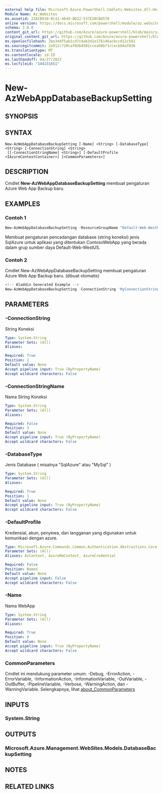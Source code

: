 ```yaml
---
external help file: Microsoft.Azure.PowerShell.Cmdlets.Websites.dll-Help.xml
Module Name: Az.Websites
ms.assetid: 22ACB910-0C41-4649-8D22-537E38CB4570
online version: https://docs.microsoft.com/powershell/module/az.websites/new-azwebappdatabasebackupsetting
schema: 2.0.0
content_git_url: https://github.com/Azure/azure-powershell/blob/main/src/Websites/Websites/help/New-AzWebAppDatabaseBackupSetting.md
original_content_git_url: https://github.com/Azure/azure-powershell/blob/main/src/Websites/Websites/help/New-AzWebAppDatabaseBackupSetting.md
ms.openlocfilehash: 2be34df5ab1cd7c4ab3d1e176146acbcc012c581
ms.sourcegitcommit: 2a912c720caf0db4501ccea98b71ccecb84af036
ms.translationtype: MT
ms.contentlocale: id-ID
ms.lasthandoff: 04/27/2022
ms.locfileid: "144231651"
---
```

# New-AzWebAppDatabaseBackupSetting

## SYNOPSIS

## SYNTAX

```
New-AzWebAppDatabaseBackupSetting [-Name] <String> [-DatabaseType] <String> [-ConnectionString] <String>
 [[-ConnectionStringName] <String>] [-DefaultProfile <IAzureContextContainer>] [<CommonParameters>]
```

## DESCRIPTION
Cmdlet **New-AzWebAppDatabaseBackupSetting** membuat pengaturan Azure Web App Backup baru.

## EXAMPLES

### Contoh 1
```powershell
New-AzWebAppDatabaseBackupSetting -ResourceGroupName "Default-Web-WestUS" -Name "ContosoWebApp" -ConnectionString "MyConnectionString" -DatabaseType "SqlAzure"
```

Membuat pengaturan pencadangan database (string koneksi) jenis SqlAzure untuk aplikasi yang ditentukan ContosoWebApp yang berada dalam grup sumber daya Default-Web-WestUS.

### Contoh 2

Cmdlet New-AzWebAppDatabaseBackupSetting membuat pengaturan Azure Web App Backup baru. (dibuat otomatis)

```powershell
<!-- Aladdin Generated Example --> 
New-AzWebAppDatabaseBackupSetting -ConnectionString 'MyConnectionString' -ConnectionStringName <String> -DatabaseType 'SqlAzure' -Name 'ContosoWebApp'
```

## PARAMETERS

### -ConnectionString
String Koneksi

```yaml
Type: System.String
Parameter Sets: (All)
Aliases:

Required: True
Position: 2
Default value: None
Accept pipeline input: True (ByPropertyName)
Accept wildcard characters: False
```

### -ConnectionStringName
Nama String Koneksi

```yaml
Type: System.String
Parameter Sets: (All)
Aliases:

Required: False
Position: 3
Default value: None
Accept pipeline input: True (ByPropertyName)
Accept wildcard characters: False
```

### -DatabaseType
Jenis Database ( misalnya "SqlAzure" atau "MySql" )

```yaml
Type: System.String
Parameter Sets: (All)
Aliases:

Required: True
Position: 1
Default value: None
Accept pipeline input: True (ByPropertyName)
Accept wildcard characters: False
```

### -DefaultProfile
Kredensial, akun, penyewa, dan langganan yang digunakan untuk komunikasi dengan azure.

```yaml
Type: Microsoft.Azure.Commands.Common.Authentication.Abstractions.Core.IAzureContextContainer
Parameter Sets: (All)
Aliases: AzContext, AzureRmContext, AzureCredential

Required: False
Position: Named
Default value: None
Accept pipeline input: False
Accept wildcard characters: False
```

### -Name
Nama WebApp

```yaml
Type: System.String
Parameter Sets: (All)
Aliases:

Required: True
Position: 0
Default value: None
Accept pipeline input: True (ByPropertyName)
Accept wildcard characters: False
```

### CommonParameters
Cmdlet ini mendukung parameter umum: -Debug, -ErrorAction, -ErrorVariable, -InformationAction, -InformationVariable, -OutVariable, -OutBuffer, -PipelineVariable, -Verbose, -WarningAction, dan -WarningVariable. Selengkapnya, lihat [about_CommonParameters](http://go.microsoft.com/fwlink/?LinkID=113216)

## INPUTS

### System.String

## OUTPUTS

### Microsoft.Azure.Management.WebSites.Models.DatabaseBackupSetting

## NOTES

## RELATED LINKS
